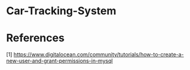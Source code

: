 # Car-Tracking-System

# References

[1] https://www.digitalocean.com/community/tutorials/how-to-create-a-new-user-and-grant-permissions-in-mysql
